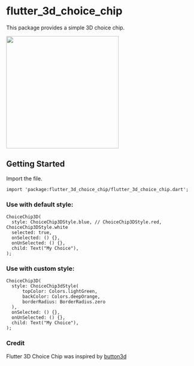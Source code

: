 # flutter_3d_choice_chip

This package provides a simple 3D choice chip.

<img src="https://raw.githubusercontent.com/matwright/flutter_3d_choice_chip/main/example/flutter_3d_choice_chip.webp" width="300">



## Getting Started

Import the file.

```
import 'package:flutter_3d_choice_chip/flutter_3d_choice_chip.dart';
```

### Use with default style:

```
ChoiceChip3D(
  style: ChoiceChip3DStyle.blue, // ChoiceChip3DStyle.red, ChoiceChip3DStyle.white
  selected: true,
  onSelected: () {},
  onUnSelected: () {},
  child: Text("My Choice"),
);
```

### Use with custom style:

```
ChoiceChip3D(
  style: ChoiceChip3dStyle(
      topColor: Colors.lightGreen,
      backColor: Colors.deepOrange,
      borderRadius: BorderRadius.zero
  ),
  onSelected: () {},
  onUnSelected: () {},
  child: Text("My Choice"),
);
```

### Credit

Flutter 3D Choice Chip was inspired by [button3d](https://github.com/nguyenvanduocit/button3d)